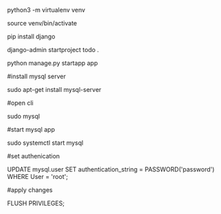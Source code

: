 python3 -m virtualenv venv

source venv/bin/activate

pip install django

django-admin startproject todo .

python manage.py startapp app

#install mysql server

sudo apt-get install mysql-server

#open cli

sudo mysql

#start mysql app

sudo systemctl start mysql

#set authenication

UPDATE mysql.user SET authentication_string = PASSWORD('password') WHERE User = 'root';

#apply changes

FLUSH PRIVILEGES;
